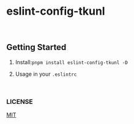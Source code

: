 # eslint-config-tkunl

<br />

## Getting Started

1. Install:`pnpm install eslint-config-tkunl -D`

2. Usage in your `.eslintrc`

<br />

### LICENSE

[MIT](./LICENSE)
